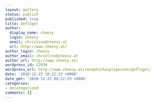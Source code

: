 ```yaml
---
layout: gallery
status: publish
published: true
title: Geflügel
author:
  display_name: cheesy
  login: cheesy
  email: christine@cheesy.at
  url: http://www.cheesy.at/
author_login: cheesy
author_email: christine@cheesy.at
author_url: http://www.cheesy.at/
wordpress_id: 12930
wordpress_url: http://www.cheesy.at/rezepte/hauptspeisen/geflugel/
date: '2010-12-23 10:22:23 +0000'
date_gmt: '2010-12-23 09:22:23 +0000'
categories:
- Uncategorized
comments: []
---
```

